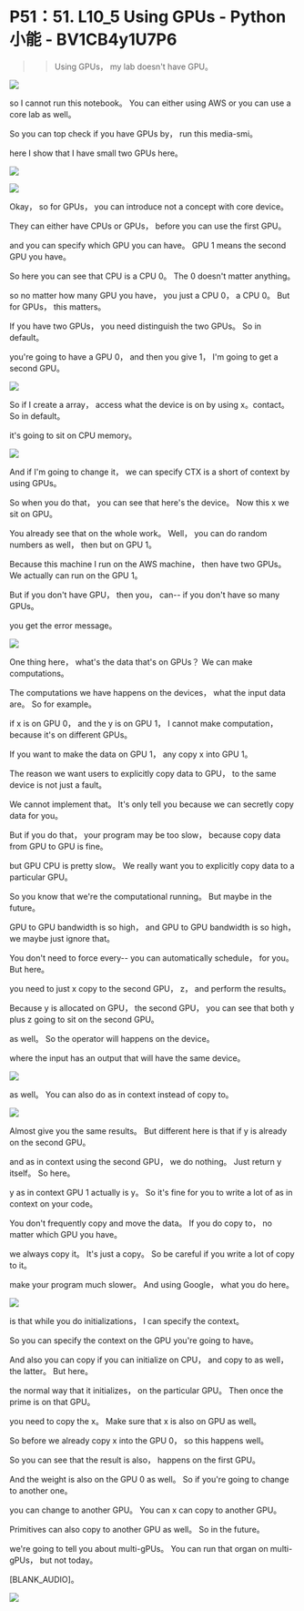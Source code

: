# P51：51. L10_5 Using GPUs - Python小能 - BV1CB4y1U7P6

 >> Using GPUs， my lab doesn't have GPU。

![](img/c6f8dda003bcfa78d8be55514125e277_1.png)

 so I cannot run this notebook。 You can either using AWS or you can use a core lab as well。

 So you can top check if you have GPUs by， run this media-smi。

 here I show that I have small two GPUs here。

![](img/c6f8dda003bcfa78d8be55514125e277_3.png)

![](img/c6f8dda003bcfa78d8be55514125e277_4.png)

 Okay， so for GPUs， you can introduce not a concept with core device。

 They can either have CPUs or GPUs， before you can use the first GPU。

 and you can specify which GPU you can have。 GPU 1 means the second GPU you have。

 So here you can see that CPU is a CPU 0。 The 0 doesn't matter anything。

 so no matter how many GPU you have， you just a CPU 0， a CPU 0。 But for GPUs， this matters。

 If you have two GPUs， you need distinguish the two GPUs。 So in default。

 you're going to have a GPU 0， and then you give 1， I'm going to get a second GPU。



![](img/c6f8dda003bcfa78d8be55514125e277_6.png)

 So if I create a array， access what the device is on by using x。contact。 So in default。

 it's going to sit on CPU memory。

![](img/c6f8dda003bcfa78d8be55514125e277_8.png)

 And if I'm going to change it， we can specify CTX is a short of context by using GPUs。

 So when you do that， you can see that here's the device。 Now this x we sit on GPU。

 You already see that on the whole work。 Well， you can do random numbers as well， then but on GPU 1。

 Because this machine I run on the AWS machine， then have two GPUs。 We actually can run on the GPU 1。

 But if you don't have GPU， then you， can-- if you don't have so many GPUs。

 you get the error message。

![](img/c6f8dda003bcfa78d8be55514125e277_10.png)

 One thing here， what's the data that's on GPUs？ We can make computations。

 The computations we have happens on the devices， what the input data are。 So for example。

 if x is on GPU 0， and the y is on GPU 1， I cannot make computation， because it's on different GPUs。

 If you want to make the data on GPU 1， any copy x into GPU 1。

 The reason we want users to explicitly copy data to GPU， to the same device is not just a fault。

 We cannot implement that。 It's only tell you because we can secretly copy data for you。

 But if you do that， your program may be too slow， because copy data from GPU to GPU is fine。

 but GPU CPU is pretty slow。 We really want you to explicitly copy data to a particular GPU。

 So you know that we're the computational running。 But maybe in the future。

 GPU to GPU bandwidth is so high， and GPU to GPU bandwidth is so high， we maybe just ignore that。

 You don't need to force every-- you can automatically schedule， for you。 But here。

 you need to just x copy to the second GPU， z， and perform the results。

 Because y is allocated on GPU， the second GPU， you can see that both y plus z going to sit on the second GPU。

 as well。 So the operator will happens on the device。

 where the input has an output that will have the same device。



![](img/c6f8dda003bcfa78d8be55514125e277_12.png)

 as well。 You can also do as in context instead of copy to。



![](img/c6f8dda003bcfa78d8be55514125e277_14.png)

 Almost give you the same results。 But different here is that if y is already on the second GPU。

 and as in context using the second GPU， we do nothing。 Just return y itself。 So here。

 y as in context GPU 1 actually is y。 So it's fine for you to write a lot of as in context on your code。

 You don't frequently copy and move the data。 If you do copy to， no matter which GPU you have。

 we always copy it。 It's just a copy。 So be careful if you write a lot of copy to it。

 make your program much slower。 And using Google， what you do here。



![](img/c6f8dda003bcfa78d8be55514125e277_16.png)

 is that while you do initializations， I can specify the context。

 So you can specify the context on the GPU you're going to have。

 And also you can copy if you can initialize on CPU， and copy to as well， the latter。 But here。

 the normal way that it initializes， on the particular GPU。 Then once the prime is on that GPU。

 you need to copy the x。 Make sure that x is also on GPU as well。

 So before we already copy x into the GPU 0， so this happens well。

 So you can see that the result is also， happens on the first GPU。

 And the weight is also on the GPU 0 as well。 So if you're going to change to another one。

 you can change to another GPU。 You can x can copy to another GPU。

 Primitives can also copy to another GPU as well。 So in the future。

 we're going to tell you about multi-gPUs。 You can run that organ on multi-gPUs， but not today。

 [BLANK_AUDIO]。

![](img/c6f8dda003bcfa78d8be55514125e277_18.png)